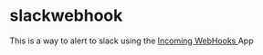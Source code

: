 # slackwebhook

This is a way to alert to slack using the [Incoming WebHooks
](https://liveauctioneers.slack.com/apps/A0F7XDUAZ-incoming-webhooks) App